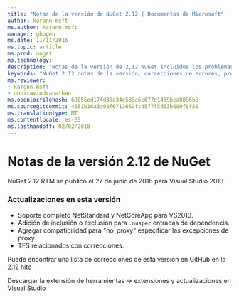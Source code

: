 ```yaml
---
title: "Notas de la versión de NuGet 2.12 | Documentos de Microsoft"
author: karann-msft
ms.author: karann-msft
manager: ghogen
ms.date: 11/11/2016
ms.topic: article
ms.prod: nuget
ms.technology: 
description: "Notas de la versión de 2,12 NuGet incluidos los problemas conocidos, correcciones de errores, las funciones agregadas y dcr."
keywords: "NuGet 2.12 notas de la versión, correcciones de errores, problemas, conocidos agregan características, DCR"
ms.reviewer:
- karann-msft
- unniravindranathan
ms.openlocfilehash: 69055ed174d36a34c588a6e677d1459bea8896b5
ms.sourcegitcommit: 4651b16a3a08f6711669fc4577f5d63b600f8f58
ms.translationtype: MT
ms.contentlocale: es-ES
ms.lasthandoff: 02/02/2018
---
```

# <a name="nuget-212-release-notes"></a>Notas de la versión 2.12 de NuGet

NuGet 2.12 RTM se publicó el 27 de junio de 2016 para Visual Studio 2013

### <a name="updates-in-this-release"></a>Actualizaciones en esta versión

* Soporte completo NetStandard y NetCoreApp para VS2013.
* Adición de inclusión o exclusión para `.nuspec` entradas de dependencia.
* Agregar compatibilidad para "no_proxy" especificar las excepciones de proxy.
* TFS relacionados con correcciones.

Puede encontrar una lista de correcciones de esta versión en GitHub en la [2.12 hito](https://github.com/NuGet/Home/issues?q=milestone%3A2.12+is%3Aclosed)

Descargar la extensión de herramientas -> extensiones y actualizaciones en Visual Studio
